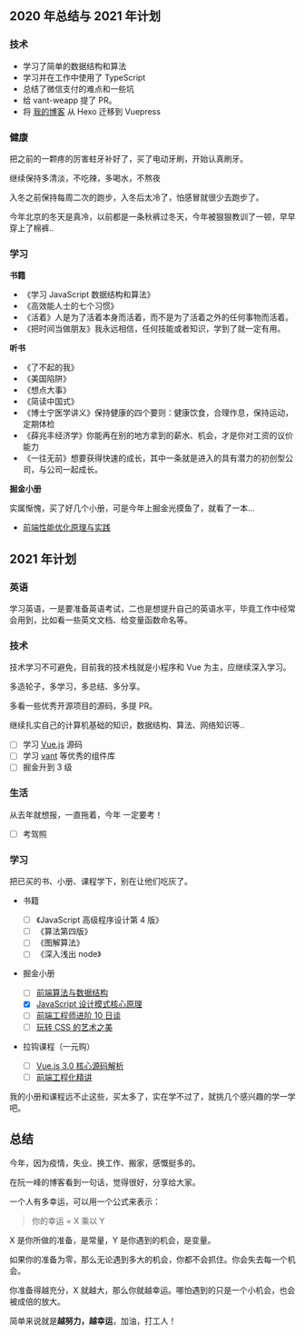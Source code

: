 ## 2020 年总结与 2021 年计划

### 技术

- 学习了简单的数据结构和算法
- 学习并在工作中使用了 TypeScript
- 总结了微信支付的难点和一些坑
- 给 vant-weapp 提了 PR。
- 将 [我的博客](https://www.zhangningle.top/) 从 Hexo 迁移到 Vuepress

### 健康

把之前的一颗疼的厉害蛀牙补好了，买了电动牙刷，开始认真刷牙。

继续保持多清淡，不吃辣，多喝水，不熬夜

入冬之前保持每周二次的跑步，入冬后太冷了，怕感冒就很少去跑步了。

今年北京的冬天是真冷，以前都是一条秋裤过冬天，今年被狠狠教训了一顿，早早穿上了棉裤..

### 学习

**书籍**

- 《学习 JavaScript 数据结构和算法》
- 《高效能人士的七个习惯》
- 《活着》人是为了活着本身而活着，而不是为了活着之外的任何事物而活着。
- 《把时间当做朋友》我永远相信，任何技能或者知识，学到了就一定有用。

**听书**

- 《了不起的我》
- 《美国陷阱》
- 《想点大事》
- 《简读中国式》
- 《博士宁医学讲义》保持健康的四个要则：健康饮食，合理作息，保持运动，定期体检
- 《薛兆丰经济学》你能再在别的地方拿到的薪水、机会，才是你对工资的议价能力
- 《一往无前》想要获得快速的成长，其中一条就是进入的具有潜力的初创型公司，与公司一起成长。

**掘金小册**

实属惭愧，买了好几个小册，可是今年上掘金光摸鱼了，就看了一本...

- [前端性能优化原理与实践](https://juejin.cn/book/6844733750048210957/section/6844733750031417352)

## 2021 年计划

### 英语

学习英语，一是要准备英语考试，二也是想提升自己的英语水平，毕竟工作中经常会用到，比如看一些英文文档、给变量函数命名等。

### 技术

技术学习不可避免，目前我的技术栈就是小程序和 Vue 为主，应继续深入学习。

多造轮子，多学习，多总结、多分享。

多看一些优秀开源项目的源码，多提 PR。

继续扎实自己的计算机基础的知识，数据结构、算法、网络知识等..

- [ ] 学习 [Vue.js](https://github.com/vuejs/vue-next) 源码
- [ ] 学习 [vant](https://github.com/youzan/vant) 等优秀的组件库
- [ ] 掘金升到 3 级

### 生活

从去年就想报，一直拖着，今年 一定要考！

- [ ] 考驾照

### 学习

把已买的书、小册、课程学下，别在让他们吃灰了。

- 书籍

  - [ ] 《JavaScript 高级程序设计第 4 版》
  - [ ] 《算法第四版》
  - [ ] 《图解算法》
  - [ ] 《深入浅出 node》

- 掘金小册

  - [ ] [前端算法与数据结构](https://juejin.cn/book/6844733800300150797)
  - [x] [JavaScript 设计模式核心原理](https://juejin.cn/book/6844733790204461070)
  - [ ] [前端工程师进阶 10 日谈](https://juejin.cn/book/6891929939616989188)
  - [ ] [玩转 CSS 的艺术之美](https://juejin.cn/book/6850413616484040711)

- 拉钩课程（一元购）
  - [ ] [Vue.js 3.0 核心源码解析](https://kaiwu.lagou.com/course/courseInfo.htm?courseId=326#/content)
  - [ ] [前端工程化精讲](https://kaiwu.lagou.com/course/courseInfo.htm?courseId=416#/content)

我的小册和课程远不止这些，买太多了，实在学不过了，就挑几个感兴趣的学一学吧。

## 总结

今年，因为疫情，失业、换工作、搬家，感慨挺多的。

在阮一峰的博客看到一句话，觉得很好，分享给大家。

一个人有多幸运，可以用一个公式来表示：

> 你的幸运 = X 乘以 Y

X 是你所做的准备，是常量，Y 是你遇到的机会，是变量。

如果你的准备为零，那么无论遇到多大的机会，你都不会抓住。你会失去每一个机会。

你准备得越充分，X 就越大，那么你就越幸运。哪怕遇到的只是一个小机会，也会被成倍的放大。

简单来说就是**越努力，越幸运**，加油，打工人！
